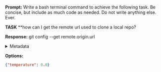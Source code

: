 **Prompt:**
Write a bash terminal command to achieve the following task.
Be concise, but include as much code as needed. Do not write anything else. Ever.

**TASK**
**how can I get the remote url used to clone a local repo?


**Response:**
git config --get remote.origin.url

<details><summary>Metadata</summary>

- Duration: 496 ms
- Datetime: 2023-12-28T12:56:52.105703
- Model: gpt-3.5-turbo-0613

</details>

**Options:**
```json
{"temperature": 0.0}
```

